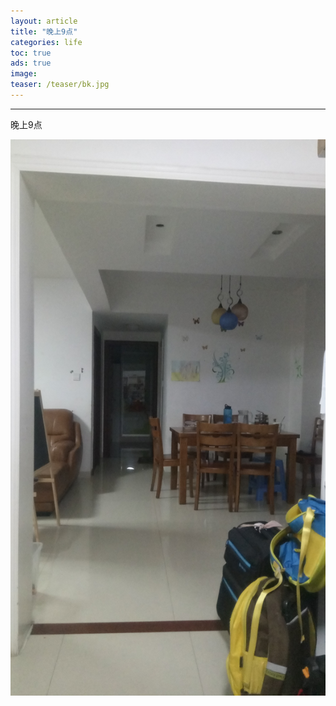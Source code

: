 ```yaml
---
layout: article
title: "晚上9点"
categories: life
toc: true
ads: true
image:
teaser: /teaser/bk.jpg
---
```


---

晚上9点

![df](https://github.com/storage201602/storage201602/blob/master/chenyifan2016/_posts/life/2016-08-08-2109life.md/14706617654847659805.jpg?raw=true)

